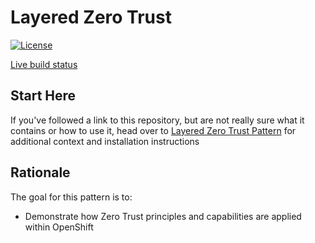 # Layered Zero Trust

[![License](https://img.shields.io/badge/License-Apache%202.0-blue.svg)](https://opensource.org/licenses/Apache-2.0)

[Live build status](https://validatedpatterns.io/ci/?pattern=mcgitops)

## Start Here

If you've followed a link to this repository, but are not really sure what it contains
or how to use it, head over to [Layered Zero Trust Pattern](https://validatedpatterns.io/patterns/layered-zero-trust/)
for additional context and installation instructions

## Rationale

The goal for this pattern is to:

* Demonstrate how Zero Trust principles and capabilities are applied within OpenShift
